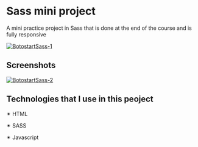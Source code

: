 # Sass mini project
A mini practice project in Sass that is done at the end of the course and is fully responsive

[![BotostartSass-1](https://i.im.ge/2023/06/20/i8RCZh.BotostartSass-1.png)](https://im.ge/i/i8RCZh)


## Screenshots

[![BotostartSass-2](https://i.im.ge/2023/06/20/i8RxXM.BotostartSass-2.png)](https://im.ge/i/i8RxXM)

## Technologies that I use in this peoject

✴ HTML

✴ SASS

✴ Javascript
